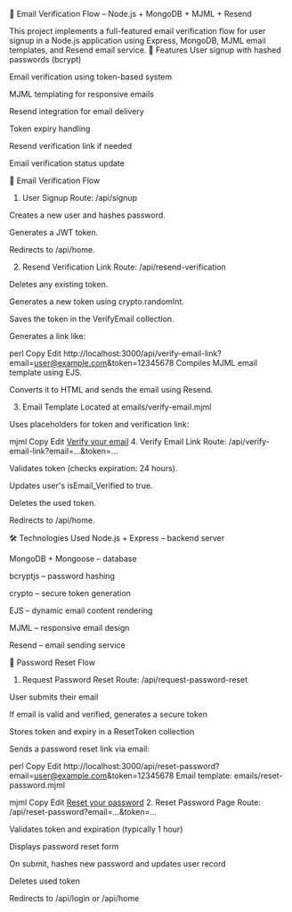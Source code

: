 📧 Email Verification Flow – Node.js + MongoDB + MJML + Resend

This project implements a full-featured email verification flow for user signup in a Node.js application using Express, MongoDB, MJML email templates, and Resend email service.
🔧 Features
User signup with hashed passwords (bcrypt)

Email verification using token-based system

MJML templating for responsive emails

Resend integration for email delivery

Token expiry handling

Resend verification link if needed

Email verification status update

🔁 Email Verification Flow
1. User Signup
Route: /api/signup

Creates a new user and hashes password.

Generates a JWT token.

Redirects to /api/home.

2. Resend Verification Link
Route: /api/resend-verification

Deletes any existing token.

Generates a new token using crypto.randomInt.

Saves the token in the VerifyEmail collection.

Generates a link like:

perl
Copy
Edit
http://localhost:3000/api/verify-email-link?email=user@example.com&token=12345678
Compiles MJML email template using EJS.

Converts it to HTML and sends the email using Resend.

3. Email Template
Located at emails/verify-email.mjml

Uses placeholders for token and verification link:

mjml
Copy
Edit
<a href="<%= link %>">Verify your email</a>
4. Verify Email Link
Route: /api/verify-email-link?email=...&token=...

Validates token (checks expiration: 24 hours).

Updates user's isEmail_Verified to true.

Deletes the used token.

Redirects to /api/home.

🛠️ Technologies Used
Node.js + Express – backend server

MongoDB + Mongoose – database

bcryptjs – password hashing

crypto – secure token generation

EJS – dynamic email content rendering

MJML – responsive email design

Resend – email sending service

🔑 Password Reset Flow
1. Request Password Reset
Route: /api/request-password-reset

User submits their email

If email is valid and verified, generates a secure token

Stores token and expiry in a ResetToken collection

Sends a password reset link via email:

perl
Copy
Edit
http://localhost:3000/api/reset-password?email=user@example.com&token=12345678
Email template: emails/reset-password.mjml

mjml
Copy
Edit
<a href="<%= link %>">Reset your password</a>
2. Reset Password Page
Route: /api/reset-password?email=...&token=...

Validates token and expiration (typically 1 hour)

Displays password reset form

On submit, hashes new password and updates user record

Deletes used token

Redirects to /api/login or /api/home
